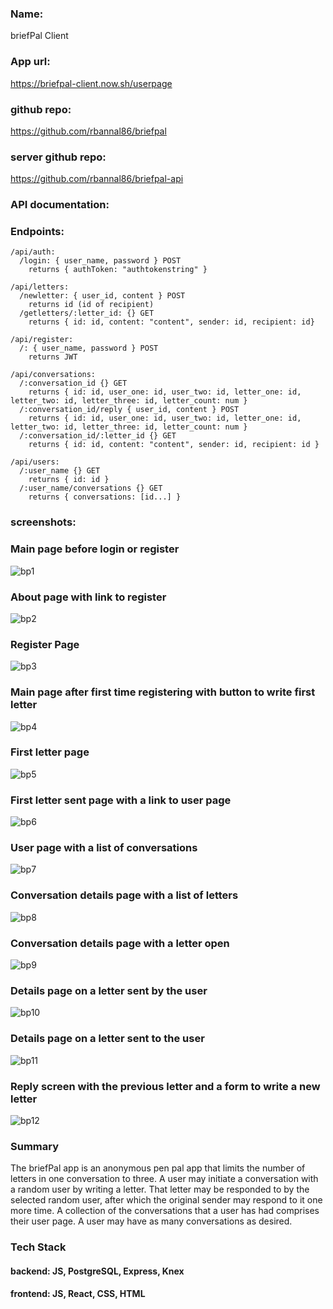 ### Name: 
briefPal Client

### App url: 
https://briefpal-client.now.sh/userpage

### github repo: 
https://github.com/rbannal86/briefpal

### server github repo: 
https://github.com/rbannal86/briefpal-api

### API documentation:
  ### Endpoints:


    /api/auth:
      /login: { user_name, password } POST
        returns { authToken: "authtokenstring" }

    /api/letters:
      /newletter: { user_id, content } POST
        returns id (id of recipient)
      /getletters/:letter_id: {} GET
        returns { id: id, content: "content", sender: id, recipient: id}

    /api/register:
      /: { user_name, password } POST
        returns JWT

    /api/conversations:
      /:conversation_id {} GET
        returns { id: id, user_one: id, user_two: id, letter_one: id, letter_two: id, letter_three: id, letter_count: num }
      /:conversation_id/reply { user_id, content } POST
        returns { id: id, user_one: id, user_two: id, letter_one: id, letter_two: id, letter_three: id, letter_count: num }
      /:conversation_id/:letter_id {} GET
        returns { id: id, content: "content", sender: id, recipient: id }

    /api/users:
      /:user_name {} GET
        returns { id: id }
      /:user_name/conversations {} GET
        returns { conversations: [id...] }

### screenshots: 

### Main page before login or register
![bp1](./public/img/bp1.png)

### About page with link to register
![bp2](./public/img/bp2.png)

### Register Page
![bp3](./public/img/bp3.png)

### Main page after first time registering with button to write first letter
![bp4](./public/img/bp4.png)

### First letter page
![bp5](./public/img/bp5.png)

### First letter sent page with a link to user page
![bp6](./public/img/bp6.png)

### User page with a list of conversations
![bp7](./public/img/bp7.png)

### Conversation details page with a list of letters
![bp8](./public/img/bp8.png)

### Conversation details page with a letter open
![bp9](./public/img/bp9.png)

### Details page on a letter sent by the user
![bp10](./public/img/bp10.png)

### Details page on a letter sent to the user
![bp11](./public/img/bp11.png)

### Reply screen with the previous letter and a form to write a new letter
![bp12](./public/img/bp12.png)


### Summary
The briefPal app is an anonymous pen pal app that limits the number of letters in one conversation to three. A user may initiate a conversation with a random user by writing a letter. That letter may be responded to by the selected random user, after which the original sender may respond to it one more time. A collection of the conversations that a user has had comprises their user page. A user may have as many conversations as desired.

### Tech Stack
#### backend: JS, PostgreSQL, Express, Knex
#### frontend: JS, React, CSS, HTML